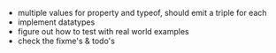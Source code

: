 - multiple values for property and typeof, should emit a triple for each
- implement datatypes
- figure out how to test with real world examples
- check the fixme's & todo's
